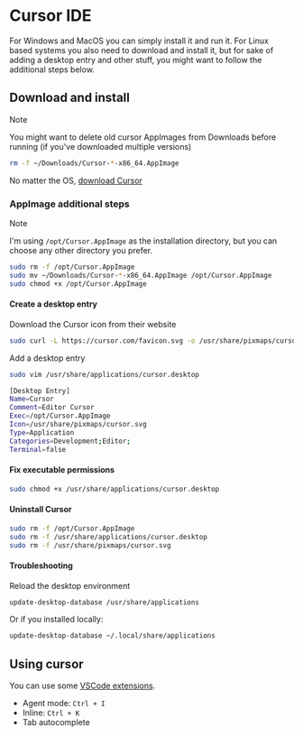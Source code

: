 # Cursor IDE

For Windows and MacOS you can simply install it and run it. For Linux based systems you also need to download and install it, but for sake of adding a desktop entry and other stuff, you might want to follow the additional steps below.

## Download and install

> [!NOTE]
> You might want to delete old cursor AppImages from Downloads before running (if you've downloaded multiple versions)
>
> ```bash
> rm -f ~/Downloads/Cursor-*-x86_64.AppImage
> ```

No matter the OS, [download Cursor](https://cursor.com/downloads)

### AppImage additional steps

> [!NOTE]
> I'm using `/opt/Cursor.AppImage` as the installation directory, but you can choose any other directory you prefer.

```bash
sudo rm -f /opt/Cursor.AppImage
sudo mv ~/Downloads/Cursor-*-x86_64.AppImage /opt/Cursor.AppImage
sudo chmod +x /opt/Cursor.AppImage
```

#### Create a desktop entry

Download the Cursor icon from their website

```bash
sudo curl -L https://cursor.com/favicon.svg -o /usr/share/pixmaps/cursor.svg
```

Add a desktop entry

```bash
sudo vim /usr/share/applications/cursor.desktop
```

```bash
[Desktop Entry]
Name=Cursor
Comment=Editor Cursor
Exec=/opt/Cursor.AppImage
Icon=/usr/share/pixmaps/cursor.svg
Type=Application
Categories=Development;Editor;
Terminal=false
```

#### Fix executable permissions

```bash
sudo chmod +x /usr/share/applications/cursor.desktop
```

#### Uninstall Cursor

```bash
sudo rm -f /opt/Cursor.AppImage
sudo rm -f /usr/share/applications/cursor.desktop
sudo rm -f /usr/share/pixmaps/cursor.svg
```

#### Troubleshooting

Reload the desktop environment

```bash
update-desktop-database /usr/share/applications
```

Or if you installed locally:

```bash
update-desktop-database ~/.local/share/applications
```

## Using cursor

You can use some [VSCode extensions](./vscode.md).

- Agent mode: `Ctrl + I`
- Inline: `Ctrl + K`
- Tab autocomplete
